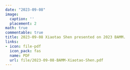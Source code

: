```yaml
---
date: "2023-09-08"
image:
  caption: ''
  placement: 2
math: true
commentable: true
title: 2023-09-08 Xiaotao Shen presented on 2023 BAMM. 
links:
- icon: file-pdf
  icon_pack: fas
  name: PDF
  url: file/2023-09-08-BAMM-Xiaotao-Shen.pdf
---
```

